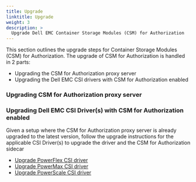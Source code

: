 ```yaml
---
title: Upgrade
linktitle: Upgrade 
weight: 3
description: >
  Upgrade Dell EMC Container Storage Modules (CSM) for Authorization
---
```


This section outlines the upgrade steps for Container Storage Modules (CSM) for Authorization.  The upgrade of CSM for Authorization is handled in 2 parts:
- Upgrading the CSM for Authorization proxy server
- Upgrading the Dell EMC CSI drivers with CSM for Authorization enabled

### Upgrading CSM for Authorization proxy server

### Upgrading Dell EMC CSI Driver(s) with CSM for Authorization enabled

Given a setup where the CSM for Authorization proxy server is already upgraded to the latest version, follow the upgrade instructions for the applicable CSI Driver(s) to upgrade the driver and the CSM for Authorization sidecar

- [Upgrade PowerFlex CSI driver](../../csidriver/upgradation/drivers/powerflex/#update-driver-from-v14v15-to-v20-using-helm)
- [Upgrade PowerMax CSI driver](../../csidriver/upgradation/drivers/powermax/#update-driver-from-v17-to-v20-using-helm)
- [Upgrade PowerScale CSI driver](../../csidriver/upgradation/drivers/isilon/#upgrade-driver-from-version-160-to-200)